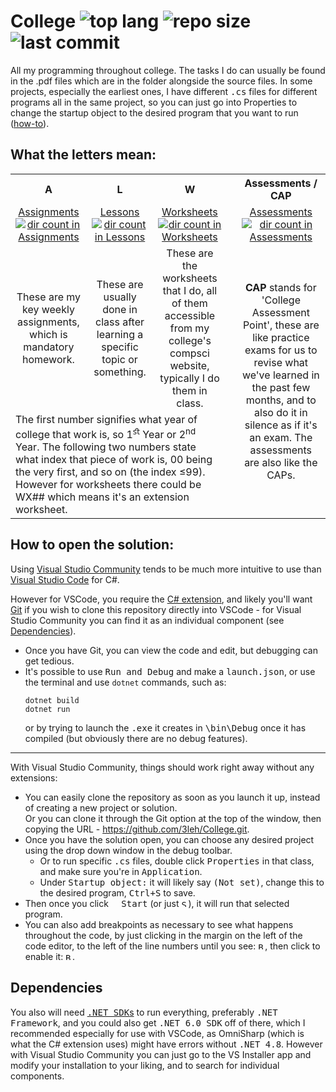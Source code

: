 # College <picture><img alt="top lang" src="https://img.shields.io/github/languages/top/3leh/College?color=blueviolet"></picture> <picture><img alt="repo size" src="https://img.shields.io/github/repo-size/3leh/College?color=green"></picture> <picture><img alt="last commit" src="https://img.shields.io/github/last-commit/3leh/College"></picture>
All my programming throughout college. The tasks I do can usually be found in the .pdf files which are in the folder alongside the source files. In some projects, especially the earliest ones, I have different <samp>.cs</samp> files for different programs all in the same project, so you can just go into Properties to change the startup object to the desired program that you want to run ([how-to](#vs-com)).

## What the letters mean:
<table>
    <tr>
        <th align="center">A</td>
        <th align="center">L</td>
        <th align="center">W</td>
        <td rowspan="4"></td>
        <th align="center">Assessments / CAP</td>
    </tr>
    <tr>
        <td align="center">
            <a href="Assignments">Assignments<br>
            <picture><img alt="dir count in Assignments" src="https://img.shields.io/github/directory-file-count/3leh/College/Assignments?type=dir&color=lightgrey"></picture></a></td>
        <td align="center">
            <a href="Lessons">Lessons<br>
            <picture><img alt="dir count in Lessons" src="https://img.shields.io/github/directory-file-count/3leh/College/Lessons?type=dir&color=lightgrey"></picture></a></td>
        <td align="center">
            <a href="Worksheets">Worksheets<br>
            <picture><img alt="dir count in Worksheets" src="https://img.shields.io/github/directory-file-count/3leh/College/Worksheets?type=dir&color=lightgrey"></picture></a></td>
        <td align="center">
            <a href="Assessments">Assessments<br>
            <picture><img alt="dir count in Assessments" src="https://img.shields.io/github/directory-file-count/3leh/College/Assessments?type=dir&color=lightgrey"></picture></a></td>
    </tr>
    <tr>
        <td align="center">These are my key weekly assignments, which is mandatory homework.</td>
        <td align="center">These are usually done in class after learning a specific topic or something.</td>
        <td align="center">These are the worksheets that I do, all of them accessible from my college's compsci website, typically I do them in class.</td>
        <td rowspan="2" align="center"><b>CAP</b> stands for 'College Assessment Point', these are like practice exams for us to revise what we've learned in the past few months, and to also do it in silence as if it's an exam. The assessments are also like the CAPs.
    </tr>
    <tr>
        <td colspan="3" align="left">The first number signifies what year of college that work is, so 1<sup>ﬆ</sup> Year or 2<sup>nd</sup> Year. The following two numbers state what index that piece of work is, 00 being the very first, and so on (the index ≤99). However for worksheets there could be WX## which means it's an extension worksheet. </td>
    </tr>
</table>

## How to open the solution:
Using [Visual Studio Community](https://visualstudio.microsoft.com/vs/community/ "Download Visual Studio Community") tends to be much more intuitive to use than [Visual Studio Code](https://code.visualstudio.com/ "Download Visual Studio Code") for C#.

However for VSCode, you require the [C# extension](https://marketplace.visualstudio.com/items?itemName=ms-dotnettools.csharp "Download the C# extension"), and likely you'll want [Git](https://git-scm.com/downloads "Download Git") if you wish to clone this repository directly into VSCode - for Visual Studio Community you can find it as an individual component (see [Dependencies](#dependencies)).
- Once you have Git, you can view the code and edit, but debugging can get tedious. 
- It's possible to use <kbd><samp>Run and Debug</samp></kbd> and make a <samp>launch.json</samp>, or use the terminal and use <samp>`dotnet`</samp> commands, such as: 
    ```batch
    dotnet build
    dotnet run
    ```
    or by trying to launch the <samp>.exe</samp> it creates in <samp>\bin\Debug</samp> once it has compiled (but obviously there are no debug features).
---
<a id="vs-com" />With Visual Studio Community, things should work right away without any extensions:
- You can easily clone the repository as soon as you launch it up, instead of creating a new project or solution.  
 Or you can clone it through the Git option at the top of the window, then copying the URL - https://github.com/3leh/College.git.
 - Once you have the solution open, you can choose any desired project using the drop down window in the debug toolbar.
    - Or to run specific <samp>.cs</samp> files, double click <kbd><samp>Properties</samp></kbd> in that class, and make sure you're in <kbd><samp>Application</samp></kbd>. 
    - Under <kbd><samp>Startup object:</samp></kbd> it will likely say <kbd><samp>(Not set)</samp></kbd>, change this to the desired program, <kbd><kbd>Ctrl</kbd>+<kbd>S</kbd></kbd> to save.
- Then once you click <kbd><picture><img src="https://github.com/3leh/College/assets/37591724/7d123503-75d1-47b2-b7c8-c75485454391" width='8' height='8'></picture><samp> Start</samp></kbd> (or just <kbd><picture><img src="https://github.com/3leh/College/assets/37591724/982379dc-5468-4c86-908d-b2dad7094137" width='11' height='11' title="Start Without Debugging (Ctrl+F5)"></picture></kbd>), it will run that selected program.
- You can also add breakpoints as necessary to see what happens throughout the code, by just clicking in the margin on the left of the code editor, to the left of the line numbers until you see:
<kbd><picture><source media="(prefers-color-scheme: dark)" srcset="https://github.com/3leh/College/assets/37591724/2dd0bd0c-c6fb-4f57-98ca-e1d581fee13e"><img src="https://github.com/3leh/College/assets/37591724/94b977f5-7ce6-4502-9f2a-ca004e8910df" width='11' height='11' title="Breakpoint Available"></picture></kbd>, then click to enable it: <kbd><picture><img src="https://github.com/3leh/College/assets/37591724/5c99624f-7834-498b-8cbc-07d175075edd" width='11' height='11' title="Breakpoint Enabled"></picture></kbd>.


## Dependencies
You also will need [<samp>.NET SDK</samp>s](https://dotnet.microsoft.com/en-us/download/visual-studio-sdks "Download .NET SDK") to run everything, preferably <samp>.NET Framework</samp>, and you could also get <samp>.NET 6.0 SDK</samp> off of there, which I recommended especially for use with VSCode, as OmniSharp (which is what the C# extension uses) might have errors without <samp>.NET 4.8</samp>. However with Visual Studio Community you can just go to the VS Installer app and modify your installation to your liking, and to search for individual components.
